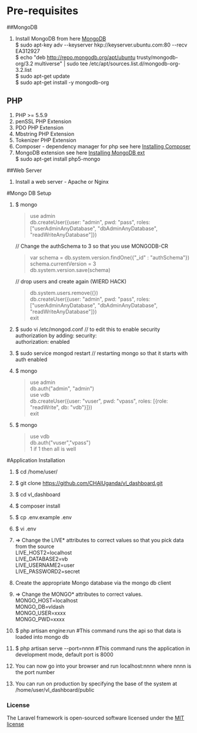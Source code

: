 # Pre-requisites
##MongoDB 
1. Install MongoDB from here [MongoDB](https://docs.mongodb.com/manual/installation/)  
   $ sudo apt-key adv --keyserver hkp://keyserver.ubuntu.com:80 --recv EA312927  
   $ echo "deb http://repo.mongodb.org/apt/ubuntu trusty/mongodb-org/3.2 multiverse" | sudo tee /etc/apt/sources.list.d/mongodb-org-3.2.list  
   $ sudo apt-get update  
   $ sudo apt-get install -y mongodb-org  

## PHP
1. PHP >= 5.5.9
2. penSSL PHP Extension
3. PDO PHP Extension
4. Mbstring PHP Extension
5. Tokenizer PHP Extension
6. Composer - dependency manager for php  see here [Installing Composer](https://getcomposer.org/doc/00-intro.md)
7. MongoDB extension see here [Installing MongoDB ext](http://php.net/manual/en/mongodb.setup.php)  
   $ sudo apt-get install php5-mongo 

##Web Server
1. Install a web server - Apache or Nginx


#Mongo DB Setup
1. $ mongo  
	>use admin  
	>db.createUser({user: "admin", pwd: "pass", roles: ["userAdminAnyDatabase", "dbAdminAnyDatabase", "readWriteAnyDatabase"]})  

	// Change the authSchema to 3 so that you use MONGODB-CR  
	>var schema = db.system.version.findOne({"_id" : "authSchema"})  
	>schema.currentVersion = 3  
	>db.system.version.save(schema)  

	// drop users and create again (WIERD HACK)  
	>db.system.users.remove({})  
	>db.createUser({user: "admin", pwd: "pass", roles: ["userAdminAnyDatabase", "dbAdminAnyDatabase", "readWriteAnyDatabase"]})  
	>exit  

2. $ sudo vi /etc/mongod.conf // to edit this to enable security authorization by adding:
     security:  
           authorization: enabled  

3. $ sudo service mongod restart // restarting mongo so that it starts with auth enabled  

4. $ mongo  

	>use admin  
	>db.auth("admin", "admin")  
	>use vdb  
	>db.createUser({user: "vuser", pwd: "vpass", roles: [{role: "readWrite", db: "vdb"}]})  
	>exit

5. $ mongo
	>use vdb  
	>db.auth("vuser","vpass")  
	1
	if 1 then all is well

#Application Installation
1. $ cd /home/user/
2. $ git clone https://github.com/CHAIUganda/vl_dashboard.git
3. $ cd vl_dashboard
4. $ composer install
5. $ cp .env.example .env
6. $ vi .env
7.   => Change the LIVE* attributes to correct values so that you pick data from the source  
	 LIVE_HOST2=localhost  
	 LIVE_DATABASE2=vb  
	 LIVE_USERNAME2=user  
	 LIVE_PASSWORD2=secret  
8.   Create the appropriate Mongo database via the mongo db client
9.   => Change the MONGO* attributes to correct values.  
	 MONGO_HOST=localhost  
	 MONGO_DB=vldash  
	 MONGO_USER=xxxx  
	 MONGO_PWD=xxxx  

10. $ php artisan engine:run #This  command runs the api so that data is loaded into mongo db
11. $ php artisan serve --port=nnnn #This command runs the application in development mode, default port is 8000
12. You can now go into your browser and run localhost:nnnn where nnnn is the port number
13. You can run on production by specifying the base of the system at /home/user/vl_dashboard/public

### License

The Laravel framework is open-sourced software licensed under the [MIT license](http://opensource.org/licenses/MIT)
